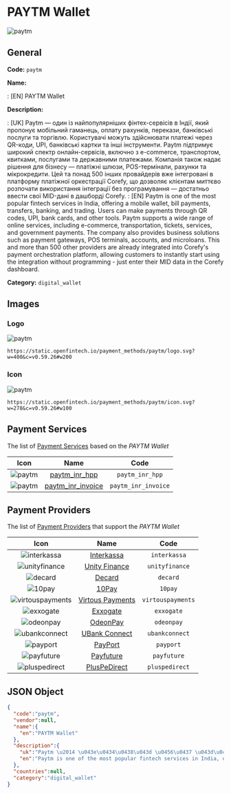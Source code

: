
# PAYTM Wallet 
![paytm](https://static.openfintech.io/payment_methods/paytm/logo.svg?w=400&c=v0.59.26#w200)  

## General 
**Code:** `paytm` 
 
**Name:** 
 
:	[EN] PAYTM Wallet 
 
**Description:** 
 
: [UK] Paytm — один із найпопулярніших фінтех-сервісів в Індії, який пропонує мобільний гаманець, оплату рахунків, перекази, банківські послуги та торгівлю. Користувачі можуть здійснювати платежі через QR-коди, UPI, банківські картки та інші інструменти. Paytm підтримує широкий спектр онлайн-сервісів, включно з e-commerce, транспортом, квитками, послугами та державними платежами. Компанія також надає рішення для бізнесу — платіжні шлюзи, POS-термінали, рахунки та мікрокредити. Цей та понад 500 інших провайдерів вже інтегровані в платформу платіжної оркестрації Corefy, що дозволяє клієнтам миттєво розпочати використання інтеграції без програмування — достатньо ввести свої MID-дані в дашборді Corefy. 
: [EN] Paytm is one of the most popular fintech services in India, offering a mobile wallet, bill payments, transfers, banking, and trading. Users can make payments through QR codes, UPI, bank cards, and other tools. Paytm supports a wide range of online services, including e-commerce, transportation, tickets, services, and government payments. The company also provides business solutions such as payment gateways, POS terminals, accounts, and microloans. This and more than 500 other providers are already integrated into Corefy's payment orchestration platform, allowing customers to instantly start using the integration without programming - just enter their MID data in the Corefy dashboard. 
 
**Category:** `digital_wallet` 
 

## Images 

### Logo 
![paytm](https://static.openfintech.io/payment_methods/paytm/logo.svg?w=400&c=v0.59.26#w200)  

```
https://static.openfintech.io/payment_methods/paytm/logo.svg?w=400&c=v0.59.26#w200
```  

### Icon 
![paytm](https://static.openfintech.io/payment_methods/paytm/icon.svg?w=278&c=v0.59.26#w100)  

```
https://static.openfintech.io/payment_methods/paytm/icon.svg?w=278&c=v0.59.26#w100
```  

## Payment Services 
 
The list of [Payment Services](/payment-services/) based on the _PAYTM Wallet_ 

|Icon|Name|Code| 
|:---:|:---:|:---:| 
|![paytm](https://static.openfintech.io/payment_methods/paytm/icon.svg?w=278&c=v0.59.26#w100) |[paytm_inr_hpp](/payment-services/paytm_inr_hpp/)|`paytm_inr_hpp`| 
|![paytm](https://static.openfintech.io/payment_methods/paytm/icon.svg?w=278&c=v0.59.26#w100) |[paytm_inr_invoice](/payment-services/paytm_inr_invoice/)|`paytm_inr_invoice`| 
 

## Payment Providers 
 
The list of [Payment Providers](/payment-providers/) that support the _PAYTM Wallet_ 

|Icon|Name|Code| 
|:---:|:---:|:---:| 
|![interkassa](https://static.openfintech.io/payment_providers/interkassa/icon.svg?w=278&c=v0.59.26#w100) |[Interkassa](/payment-providers/interkassa/)|`interkassa`| 
|![unityfinance](https://static.openfintech.io/payment_providers/unityfinance/icon.svg?w=278&c=v0.59.26#w100) |[Unity Finance](/payment-providers/unityfinance/)|`unityfinance`| 
|![decard](https://static.openfintech.io/payment_providers/decard/icon.svg?w=278&c=v0.59.26#w100) |[Decard](/payment-providers/decard/)|`decard`| 
|![10pay](https://static.openfintech.io/payment_providers/10pay/icon.svg?w=278&c=v0.59.26#w100) |[10Pay](/payment-providers/10pay/)|`10pay`| 
|![virtouspayments](https://static.openfintech.io/payment_providers/virtouspayments/icon.png?w=278&c=v0.59.26#w100) |[Virtous Payments](/payment-providers/virtouspayments/)|`virtouspayments`| 
|![exxogate](https://static.openfintech.io/payment_providers/exxogate/icon.svg?w=278&c=v0.59.26#w100) |[Exxogate](/payment-providers/exxogate/)|`exxogate`| 
|![odeonpay](https://static.openfintech.io/payment_providers/odeonpay/icon.png?w=278&c=v0.59.26#w100) |[OdeonPay](/payment-providers/odeonpay/)|`odeonpay`| 
|![ubankconnect](https://static.openfintech.io/payment_providers/ubankconnect/icon.svg?w=278&c=v0.59.26#w100) |[UBank Connect](/payment-providers/ubankconnect/)|`ubankconnect`| 
|![payport](https://static.openfintech.io/payment_providers/payport/icon.svg?w=278&c=v0.59.26#w100) |[PayPort](/payment-providers/payport/)|`payport`| 
|![payfuture](https://static.openfintech.io/payment_providers/payfuture/icon.svg?w=278&c=v0.59.26#w100) |[Payfuture](/payment-providers/payfuture/)|`payfuture`| 
|![pluspedirect](https://static.openfintech.io/payment_providers/pluspedirect/icon.svg?w=278&c=v0.59.26#w100) |[PlusPeDirect](/payment-providers/pluspedirect/)|`pluspedirect`| 
 

## JSON Object 

```json
{
  "code":"paytm",
  "vendor":null,
  "name":{
    "en":"PAYTM Wallet"
  },
  "description":{
    "uk":"Paytm \u2014 \u043e\u0434\u0438\u043d \u0456\u0437 \u043d\u0430\u0439\u043f\u043e\u043f\u0443\u043b\u044f\u0440\u043d\u0456\u0448\u0438\u0445 \u0444\u0456\u043d\u0442\u0435\u0445-\u0441\u0435\u0440\u0432\u0456\u0441\u0456\u0432 \u0432 \u0406\u043d\u0434\u0456\u0457, \u044f\u043a\u0438\u0439 \u043f\u0440\u043e\u043f\u043e\u043d\u0443\u0454 \u043c\u043e\u0431\u0456\u043b\u044c\u043d\u0438\u0439 \u0433\u0430\u043c\u0430\u043d\u0435\u0446\u044c, \u043e\u043f\u043b\u0430\u0442\u0443 \u0440\u0430\u0445\u0443\u043d\u043a\u0456\u0432, \u043f\u0435\u0440\u0435\u043a\u0430\u0437\u0438, \u0431\u0430\u043d\u043a\u0456\u0432\u0441\u044c\u043a\u0456 \u043f\u043e\u0441\u043b\u0443\u0433\u0438 \u0442\u0430 \u0442\u043e\u0440\u0433\u0456\u0432\u043b\u044e. \u041a\u043e\u0440\u0438\u0441\u0442\u0443\u0432\u0430\u0447\u0456 \u043c\u043e\u0436\u0443\u0442\u044c \u0437\u0434\u0456\u0439\u0441\u043d\u044e\u0432\u0430\u0442\u0438 \u043f\u043b\u0430\u0442\u0435\u0436\u0456 \u0447\u0435\u0440\u0435\u0437 QR-\u043a\u043e\u0434\u0438, UPI, \u0431\u0430\u043d\u043a\u0456\u0432\u0441\u044c\u043a\u0456 \u043a\u0430\u0440\u0442\u043a\u0438 \u0442\u0430 \u0456\u043d\u0448\u0456 \u0456\u043d\u0441\u0442\u0440\u0443\u043c\u0435\u043d\u0442\u0438. Paytm \u043f\u0456\u0434\u0442\u0440\u0438\u043c\u0443\u0454 \u0448\u0438\u0440\u043e\u043a\u0438\u0439 \u0441\u043f\u0435\u043a\u0442\u0440 \u043e\u043d\u043b\u0430\u0439\u043d-\u0441\u0435\u0440\u0432\u0456\u0441\u0456\u0432, \u0432\u043a\u043b\u044e\u0447\u043d\u043e \u0437 e-commerce, \u0442\u0440\u0430\u043d\u0441\u043f\u043e\u0440\u0442\u043e\u043c, \u043a\u0432\u0438\u0442\u043a\u0430\u043c\u0438, \u043f\u043e\u0441\u043b\u0443\u0433\u0430\u043c\u0438 \u0442\u0430 \u0434\u0435\u0440\u0436\u0430\u0432\u043d\u0438\u043c\u0438 \u043f\u043b\u0430\u0442\u0435\u0436\u0430\u043c\u0438. \u041a\u043e\u043c\u043f\u0430\u043d\u0456\u044f \u0442\u0430\u043a\u043e\u0436 \u043d\u0430\u0434\u0430\u0454 \u0440\u0456\u0448\u0435\u043d\u043d\u044f \u0434\u043b\u044f \u0431\u0456\u0437\u043d\u0435\u0441\u0443 \u2014 \u043f\u043b\u0430\u0442\u0456\u0436\u043d\u0456 \u0448\u043b\u044e\u0437\u0438, POS-\u0442\u0435\u0440\u043c\u0456\u043d\u0430\u043b\u0438, \u0440\u0430\u0445\u0443\u043d\u043a\u0438 \u0442\u0430 \u043c\u0456\u043a\u0440\u043e\u043a\u0440\u0435\u0434\u0438\u0442\u0438. \u0426\u0435\u0439 \u0442\u0430 \u043f\u043e\u043d\u0430\u0434 500 \u0456\u043d\u0448\u0438\u0445 \u043f\u0440\u043e\u0432\u0430\u0439\u0434\u0435\u0440\u0456\u0432 \u0432\u0436\u0435 \u0456\u043d\u0442\u0435\u0433\u0440\u043e\u0432\u0430\u043d\u0456 \u0432 \u043f\u043b\u0430\u0442\u0444\u043e\u0440\u043c\u0443 \u043f\u043b\u0430\u0442\u0456\u0436\u043d\u043e\u0457 \u043e\u0440\u043a\u0435\u0441\u0442\u0440\u0430\u0446\u0456\u0457 Corefy, \u0449\u043e \u0434\u043e\u0437\u0432\u043e\u043b\u044f\u0454 \u043a\u043b\u0456\u0454\u043d\u0442\u0430\u043c \u043c\u0438\u0442\u0442\u0454\u0432\u043e \u0440\u043e\u0437\u043f\u043e\u0447\u0430\u0442\u0438 \u0432\u0438\u043a\u043e\u0440\u0438\u0441\u0442\u0430\u043d\u043d\u044f \u0456\u043d\u0442\u0435\u0433\u0440\u0430\u0446\u0456\u0457 \u0431\u0435\u0437 \u043f\u0440\u043e\u0433\u0440\u0430\u043c\u0443\u0432\u0430\u043d\u043d\u044f \u2014 \u0434\u043e\u0441\u0442\u0430\u0442\u043d\u044c\u043e \u0432\u0432\u0435\u0441\u0442\u0438 \u0441\u0432\u043e\u0457 MID-\u0434\u0430\u043d\u0456 \u0432 \u0434\u0430\u0448\u0431\u043e\u0440\u0434\u0456 Corefy.",
    "en":"Paytm is one of the most popular fintech services in India, offering a mobile wallet, bill payments, transfers, banking, and trading. Users can make payments through QR codes, UPI, bank cards, and other tools. Paytm supports a wide range of online services, including e-commerce, transportation, tickets, services, and government payments. The company also provides business solutions such as payment gateways, POS terminals, accounts, and microloans. This and more than 500 other providers are already integrated into Corefy's payment orchestration platform, allowing customers to instantly start using the integration without programming - just enter their MID data in the Corefy dashboard."
  },
  "countries":null,
  "category":"digital_wallet"
}
```  
